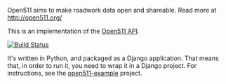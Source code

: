 Open511 aims to make roadwork data open and shareable. Read more at http://open511.org/

This is an implementation of the [Open511 API](http://open511.org/).

[![Build Status](https://travis-ci.org/open511/open511-server.png)](https://travis-ci.org/open511/open511-server)

It's written in Python, and packaged as a Django application. That means that, in order
to run it, you need to wrap it in a Django project. For instructions, see the [open511-example](https://www.github.com/open511/open511-example) project.